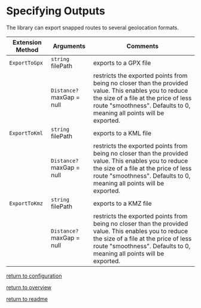 # Specifying Outputs

The library can export snapped routes to several geolocation formats.

|Extension Method|Arguments|Comments|
|----------------|---------|--------|
|`ExportToGpx`|`string` filePath|exports to a GPX file|
||`Distance?` maxGap = null|restricts the exported points from being no closer than the provided value. This enables you to reduce the size of a file at the price of less route "smoothness". Defaults to 0, meaning all points will be exported.|
|`ExportToKml`|`string` filePath|exports to a KML file|
||`Distance?` maxGap = null|restricts the exported points from being no closer than the provided value. This enables you to reduce the size of a file at the price of less route "smoothness". Defaults to 0, meaning all points will be exported.|
|`ExportToKmz`|`string` filePath|exports to a KMZ file|
||`Distance?` maxGap = null|restricts the exported points from being no closer than the provided value. This enables you to reduce the size of a file at the price of less route "smoothness". Defaults to 0, meaning all points will be exported.|

[return to configuration](overview.md#configuration-via-extension-methods)

[return to overview](overview.md#j4jsoftwaregeoprocessor-overview)

[return to readme](readme.md)
